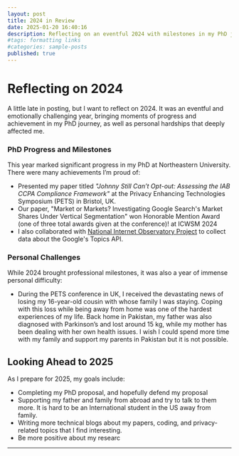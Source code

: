 ```yaml
---
layout: post
title: 2024 in Review
date: 2025-01-20 16:40:16
description: Reflecting on an eventful 2024 with milestones in my PhD journey, including research accomplishments and conference presentations, alongside personal challenges that shaped my year
#tags: formatting links
#categories: sample-posts
published: true
---
```


# Reflecting on 2024

A little late in posting, but I want to reflect on 2024. It was an eventful and emotionally challenging year, bringing moments of progress and achievement in my PhD journey, as well as personal hardships that deeply affected me.


### PhD Progress and Milestones

This year marked significant progress in my PhD at Northeastern University. There were many achievements I’m proud of:

- Presented my paper titled _"Johnny Still Can’t Opt-out: Assessing the IAB CCPA Compliance Framework"_ at the Privacy Enhancing Technologies Symposium (PETS) in Bristol, UK.
- Our paper, "Market or Markets? Investigating Google Search's Market Shares Under Vertical Segmentation" won Honorable Mention Award (one of three total awards given at the conference)! at ICWSM 2024
- I also collaborated with [National Internet Observatory Project](https://nationalinternetobservatory.org) to collect data about the Google's Topics API.

### Personal Challenges

While 2024 brought professional milestones, it was also a year of immense personal difficulty:

- During the PETS conference in UK, I received the devastating news of losing my 16-year-old cousin with whose family I was staying. Coping with this loss while being away from home was one of the hardest experiences of my life. Back home in Pakistan, my father was also diagnosed with Parkinson’s and lost around 15 kg, while my mother has been dealing with her own health issues. I wish I could spend more time with my family and support my parents in Pakistan but it is not possible.

## Looking Ahead to 2025

As I prepare for 2025, my goals include:

- Completing my PhD proposal, and hopefully defend my proposal
- Supporting my father and family from abroad and try to talk to them more. It is hard to be an International student in the US away from family.
- Writing more technical blogs about my papers, coding, and privacy-related topics that I find interesting.
- Be more positive about my researc

---

